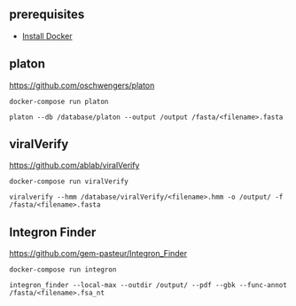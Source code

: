 ## prerequisites
- [Install Docker](https://docs.docker.com/engine/install/)

## platon

https://github.com/oschwengers/platon

`docker-compose run platon`

`platon --db /database/platon --output /output /fasta/<filename>.fasta`

## viralVerify

https://github.com/ablab/viralVerify

`docker-compose run viralVerify`

`viralverify --hmm /database/viralVerify/<filename>.hmm -o /output/ -f /fasta/<filename>.fasta`

## Integron Finder

https://github.com/gem-pasteur/Integron_Finder

`docker-compose run integron`

`integron_finder --local-max --outdir /output/ --pdf --gbk --func-annot /fasta/<filename>.fsa_nt`